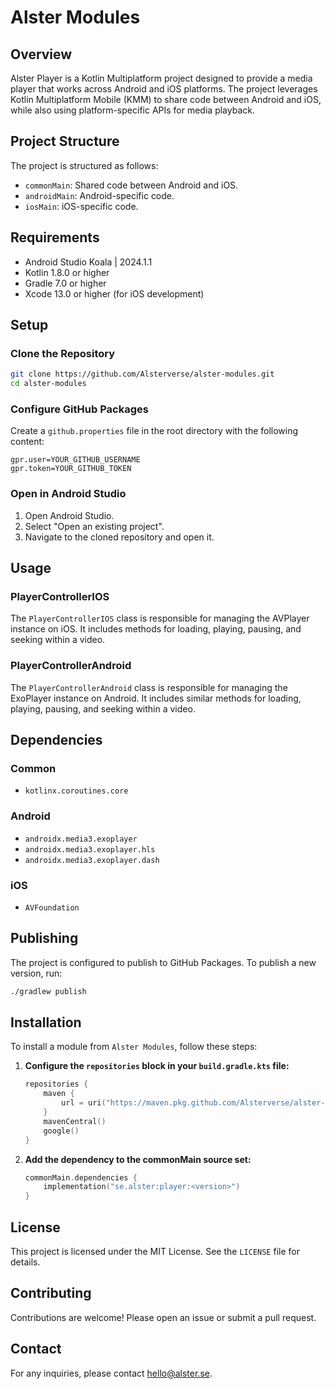 # Alster Modules

## Overview

Alster Player is a Kotlin Multiplatform project designed to provide a media player that works across Android and iOS platforms. The project leverages Kotlin Multiplatform Mobile (KMM) to share code between Android and iOS, while also using platform-specific APIs for media playback.

## Project Structure

The project is structured as follows:

- `commonMain`: Shared code between Android and iOS.
- `androidMain`: Android-specific code.
- `iosMain`: iOS-specific code.

## Requirements

- Android Studio Koala | 2024.1.1
- Kotlin 1.8.0 or higher
- Gradle 7.0 or higher
- Xcode 13.0 or higher (for iOS development)

## Setup

### Clone the Repository

```sh
git clone https://github.com/Alsterverse/alster-modules.git
cd alster-modules
```

### Configure GitHub Packages

Create a `github.properties` file in the root directory with the following content:

```
gpr.user=YOUR_GITHUB_USERNAME
gpr.token=YOUR_GITHUB_TOKEN
```

### Open in Android Studio

1. Open Android Studio.
2. Select "Open an existing project".
3. Navigate to the cloned repository and open it.

## Usage

### PlayerControllerIOS

The `PlayerControllerIOS` class is responsible for managing the AVPlayer instance on iOS. It includes methods for loading, playing, pausing, and seeking within a video.

### PlayerControllerAndroid

The `PlayerControllerAndroid` class is responsible for managing the ExoPlayer instance on Android. It includes similar methods for loading, playing, pausing, and seeking within a video.

## Dependencies

### Common

- `kotlinx.coroutines.core`

### Android

- `androidx.media3.exoplayer`
- `androidx.media3.exoplayer.hls`
- `androidx.media3.exoplayer.dash`

### iOS

- `AVFoundation`

## Publishing

The project is configured to publish to GitHub Packages. To publish a new version, run:

```sh
./gradlew publish
```

## Installation

To install a module from `Alster Modules`, follow these steps:

1. **Configure the `repositories` block in your `build.gradle.kts` file:**

   ```kotlin
   repositories {
       maven {
           url = uri("https://maven.pkg.github.com/Alsterverse/alster-modules")
       }
       mavenCentral()
       google()
   }
   ```

2. **Add the dependency to the commonMain source set:**

   ```kotlin
   commonMain.dependencies {
       implementation("se.alster:player:<version>")
   }
   ```

## License

This project is licensed under the MIT License. See the `LICENSE` file for details.

## Contributing

Contributions are welcome! Please open an issue or submit a pull request.

## Contact

For any inquiries, please contact hello@alster.se.